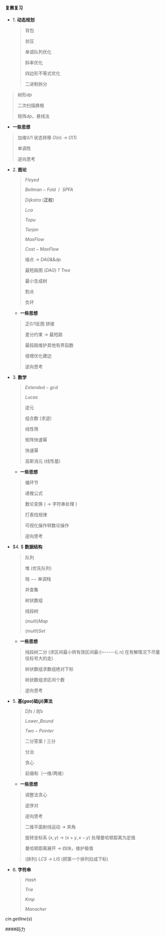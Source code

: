 #### **复赛复习**

* $1.$  **动态规划**

  > 背包
  >
  > 状压
  >
  > 单调队列优化
  >
  > 斜率优化
  >
  > 四边形不等式优化
  >
  > 二进制拆分
>
  > 树形$dp$
  >
  > 二次扫描换根
  >
  > 矩阵$dp$，悬线法
  
  * **一些思想**


   > 加维$0/1$  状态转移  $O(n)\ \rightarrow\ O(1)$
   >
   > 单调性
   >
   > 逆向思考



* $2.$  **图论**

  > $Floyed$
  >
  > $Bellman-Fold\ \ /\ \ SPFA$
  >
  > $Dijkstra$  $($**正权**$)$
  >
  > $Lca$
  >
  > $Topu$
  >
  > $Tarjan$
  >
  > $MaxFlow$
  >
  > $Cost-MaxFlow$
  >
  > 缩点 $\rightarrow\ DAG\&\&dp$
  >
  > 最短路图 $(DAG)\ ?\ Tree$
  >
  > 最小生成树
  >
  > 割点
  >
  > 负环

  * **一些思想**

  > 正$0/1$反图  拼接 
  >
  > 差分约束 $\rightarrow$  最短路
  >
  > 最段路维护其他有界函数
  >
  > 倍增优化建边
  >
  > 逆向思考


* $3.$  **数学** 

  > $Extended-gcd$
  >
  > $Lucas$
  >
  > 逆元
  >
  > 组合数 $($求逆$)$
  >
  > 线性筛
  >
  > 矩阵快速幂
  >
  > 快速幂
  >
  > 高斯消元 $($线性基$)$

  * **一些思想**

  > 循环节
  >
  > 递推公式
  >
  > 数论变换 $(\ \rightarrow$  字符串处理  $)$ 
  >
  > 打表找规律
  >
  > 可视化操作转数论操作
  >
  > 逆向思考

* $4. $  **数据结构**

  > 队列
  >
  > 堆  $($优先队列$)$
  >
  > 栈 $--$  单调栈
  >
  > 并查集
  >
  > 树状数组
  >
  > 线段树
  >
  > $(multi)Map$
  >
  > $(multi)Set$
  >

  * **一些思想**

  > 线段树二分  $($求区间最小转有效区间最小------$(i,n]$ 在有解情况下尽量往标号大的走$)$
  >
  > 树状数组求数组绝对下标
  >
  > 树状数组求区间个数
  >
  > 逆向思考

* $5.$  **基$(gao)$础$(ji)$算法**

  > $Dfs\ /\ Bfs$
  >
  > $Lower\_Bound$
  >
  > $Two-Pointer$
  >
  > 二分答案 $/$ 三分
  >
  > 分治
  >
  > 贪心
  >
  > 前缀和（一维$/$两维）

  * **一些思想**

  > 调整法贪心
  >
  > 逆序对
  >
  > 逆向思考
  >
  > 二维平面射线运动 $\to$ 夹角
  >
  > 旋转坐标系 $(x,y)\ \rightarrow\ (x+y,x-y)$  处理曼哈顿距离为定值
  >
  > 曼哈顿距离展开 $\rightarrow$  四块，维护极值 
  >
  > $($排列$)$  $LCS\ \rightarrow\ LIS$  $($把第一个排列拉成下标$)$ 

* $6.$  **字符串**

  > $Hash$
  >
  > $Trie$
  >
  > $Kmp$
  >
  > $Manacher$

$cin.getline(s)$

####码力

